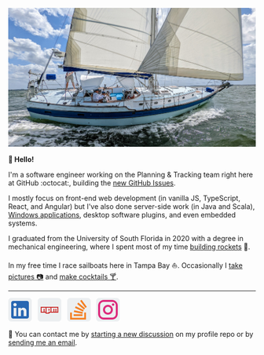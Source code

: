 ![Close-up photo of a sailboat that is about 40 ft long. The sailboat is moving at high speed, the sails are full, and the crew is having fun.](./cover.jpg)

**👋 Hello!**

I'm a software engineer working on the Planning & Tracking team right here at GitHub :octocat:, building the [new GitHub Issues](https://github.com/features/issues).

I mostly focus on front-end web development (in vanilla JS, TypeScript, React, and Angular) but I've also done server-side work (in Java and Scala), [Windows applications](https://github.com/iansan5653/open-mcr), desktop software plugins, and even embedded systems.

I graduated from the University of South Florida in 2020 with a degree in mechanical engineering, where I spent most of my time [building rockets](https://instagram.com/usfsoar) 🚀.

In my free time I race sailboats here in Tampa Bay ⛵. Occasionally I [take pictures 📷](https://instagram.com/iansan5653) and [make cocktails 🍸](https://instagram.com/fiddle.leaf.cocktails).

---

[![LinkedIn](linkedin.png)](https://linkedin.com/in/ian-sanders) &nbsp;
[![NPM](npm.png)](https://www.npmjs.com/~iansan5653) &nbsp;
[![Stack Overflow](stack-overflow.png)](https://stackoverflow.com/users/1243041/ian?tab=profile) &nbsp;
[![Instagram](instagram.png)](https://www.instagram.com/iansan5653/) &nbsp;

:speech_balloon: You can contact me by [starting a new discussion](https://github.com/iansan5653/iansan5653/discussions/new) on my profile repo or by [sending me an email](mailto:iansan5653@gmail.com).
